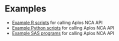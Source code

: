 # Examples

 -  [Example R scripts](/docs/samples/r-overview.md) for calling Aplos NCA API
 -  [Example Python scripts](/docs/samples/python-overview.md) for calling Aplos NCA API
 -  [Example SAS programs](/docs/samples/sas-overview.md) for calling Aplos NCA API
